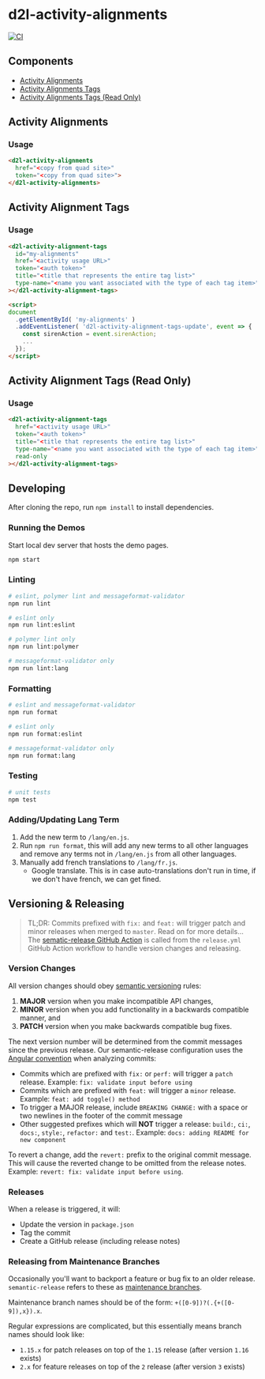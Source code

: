 # d2l-activity-alignments

[![CI][CI Badge]][CI Workflows]

## Components

- [Activity Alignments](#activity-alignments)
- [Activity Alignments Tags](#activity-alignment-tags)
- [Activity Alignments Tags (Read Only)](#activity-alignment-tags-read-only)

## Activity Alignments

### Usage

```html
<d2l-activity-alignments
  href="<copy from quad site>"
  token="<copy from quad site>">
</d2l-activity-alignments>
```

## Activity Alignment Tags

### Usage

```html
<d2l-activity-alignment-tags
  id="my-alignments"
  href="<activity usage URL>"
  token="<auth token>"
  title="<title that represents the entire tag list>"
  type-name="<name you want associated with the type of each tag item>"
></d2l-activity-alignment-tags>

<script>
document
  .getElementById( 'my-alignments' )
  .addEventListener( 'd2l-activity-alignment-tags-update', event => {
    const sirenAction = event.sirenAction;
    ...
  });
</script>
```

## Activity Alignment Tags (Read Only)

### Usage

```html
<d2l-activity-alignment-tags
  href="<activity usage URL>"
  token="<auth token>"
  title="<title that represents the entire tag list>"
  type-name="<name you want associated with the type of each tag item>"
  read-only
></d2l-activity-alignment-tags>
```

## Developing

After cloning the repo, run `npm install` to install dependencies.

### Running the Demos

Start local dev server that hosts the demo pages.

```sh
npm start
```

### Linting

```sh
# eslint, polymer lint and messageformat-validator
npm run lint

# eslint only
npm run lint:eslint

# polymer lint only
npm run lint:polymer

# messageformat-validator only
npm run lint:lang
```

### Formatting

```sh
# eslint and messageformat-validator
npm run format

# eslint only
npm run format:eslint

# messageformat-validator only
npm run format:lang
```

### Testing

```sh
# unit tests
npm test
```

### Adding/Updating Lang Term

1. Add the new term to `/lang/en.js`.
2. Run `npm run format`, this will add any new terms to all other languages and
   remove any terms not in `/lang/en.js` from all other languages.
3. Manually add french translations to `/lang/fr.js`.
   * Google translate. This is in case auto-translations don't run in time, if
     we don't have french, we can get fined.

## Versioning & Releasing

> TL;DR: Commits prefixed with `fix:` and `feat:` will trigger patch and minor releases when merged to `master`. Read on for more details...
The [sematic-release GitHub Action](https://github.com/BrightspaceUI/actions/tree/master/semantic-release) is called from the `release.yml` GitHub Action workflow to handle version changes and releasing.

### Version Changes

All version changes should obey [semantic versioning](https://semver.org/) rules:

1. **MAJOR** version when you make incompatible API changes,
2. **MINOR** version when you add functionality in a backwards compatible manner, and
3. **PATCH** version when you make backwards compatible bug fixes.

The next version number will be determined from the commit messages since the previous release. Our semantic-release configuration uses the [Angular convention](https://github.com/conventional-changelog/conventional-changelog/tree/master/packages/conventional-changelog-angular) when analyzing commits:

- Commits which are prefixed with `fix:` or `perf:` will trigger a `patch` release. Example: `fix: validate input before using`
- Commits which are prefixed with `feat:` will trigger a `minor` release. Example: `feat: add toggle() method`
- To trigger a MAJOR release, include `BREAKING CHANGE:` with a space or two newlines in the footer of the commit message
- Other suggested prefixes which will **NOT** trigger a release: `build:`, `ci:`, `docs:`, `style:`, `refactor:` and `test:`. Example: `docs: adding README for new component`

To revert a change, add the `revert:` prefix to the original commit message. This will cause the reverted change to be omitted from the release notes. Example: `revert: fix: validate input before using`.

### Releases

When a release is triggered, it will:

- Update the version in `package.json`
- Tag the commit
- Create a GitHub release (including release notes)

### Releasing from Maintenance Branches

Occasionally you'll want to backport a feature or bug fix to an older release. `semantic-release` refers to these as [maintenance branches](https://semantic-release.gitbook.io/semantic-release/usage/workflow-configuration#maintenance-branches).

Maintenance branch names should be of the form: `+([0-9])?(.{+([0-9]),x}).x`.

Regular expressions are complicated, but this essentially means branch names should look like:

- `1.15.x` for patch releases on top of the `1.15` release (after version `1.16` exists)
- `2.x` for feature releases on top of the `2` release (after version `3` exists)

<!-- links -->
[CI Badge]: https://github.com/Brightspace/d2l-activity-alignments/workflows/CI/badge.svg?branch=master
[CI Workflows]: https://github.com/Brightspace/d2l-activity-alignments/actions?query=workflow%3ACI+branch%3Amaster
